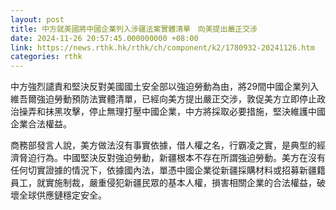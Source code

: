 ```yaml
---
layout: post
title: 中方就美國將中國企業列入涉疆法案實體清單　向美提出嚴正交涉
date: 2024-11-26 20:57:45.000000000 +08:00
link: https://news.rthk.hk/rthk/ch/component/k2/1780932-20241126.htm
categories: rthk
---
```


中方強烈譴責和堅決反對美國國土安全部以強迫勞動為由，將29間中國企業列入維吾爾強迫勞動預防法實體清單，已經向美方提出嚴正交涉，敦促美方立即停止政治操弄和抹黑攻擊，停止無理打壓中國企業，中方將採取必要措施，堅決維護中國企業合法權益。

商務部發言人說，美方做法沒有事實依據，借人權之名，行霸凌之實，是典型的經濟脅迫行為。中國堅決反對強迫勞動，新疆根本不存在所謂強迫勞動。美方在沒有任何切實證據的情況下，依據國內法，單憑中國企業從新疆採購材料或招募新疆籍員工，就實施制裁，嚴重侵犯新疆民眾的基本人權，損害相關企業的合法權益，破壞全球供應鏈穩定安全。
